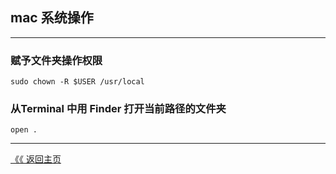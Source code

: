 ## mac 系统操作
-----


### 赋予文件夹操作权限

    sudo chown -R $USER /usr/local

### 从Terminal 中用 Finder 打开当前路径的文件夹

    open .



--------
[《《 返回主页](../readme.md)